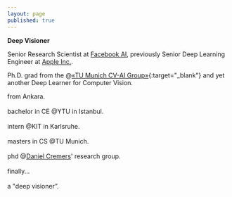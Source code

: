 ```yaml
---
layout: page
published: true
---
```


**Deep Visioner**

Senior Research Scientist at [Facebook AI](https://ai.facebook.com), previously Senior Deep Learning Engineer at [Apple Inc.](www.apple.com).

Ph.D. grad from the @[«TU Munich CV-AI Group»](https://vision.cs.tum.edu/){:target="_blank"} and yet another Deep Learner for Computer Vision.

<div style="text-align: justify">
from Ankara.<br><br>
bachelor in CE  @YTU in Istanbul.<br><br>
intern @KIT in Karlsruhe.<br><br>
masters in CS @TU Munich.<br><br>
phd @<a href="https://vision.cs.tum.edu/members/cremers">Daniel Cremers</a>' research group.<br><br>
finally...<br><br>
a "deep visioner”.
</div>
